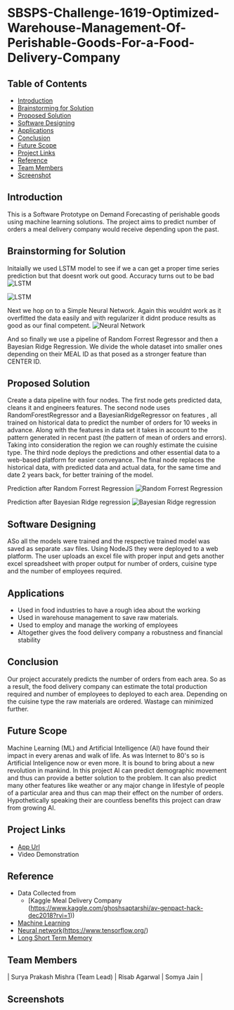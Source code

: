 # SBSPS-Challenge-1619-Optimized-Warehouse-Management-Of-Perishable-Goods-For-a-Food-Delivery-Company



## Table of Contents

- [Introduction](#introduction)
- [Brainstorming for Solution](#brainstorming-for-solution)
- [Proposed Solution](#proposed-solution)
- [Software Designing](#software-designing)
- [Applications](#applications)
- [Conclusion](#conclusion)
- [Future Scope](#future-scope)
- [Project Links](#project-links)
- [Reference](#reference)
- [Team Members](#team-members)
- [Screenshot](#screenshots)

##
## Introduction
This is a Software Prototype on Demand Forecasting of perishable goods using machine learning solutions. The project aims to predict number of orders a meal delivery company would receive depending upon the past.

## Brainstorming for Solution
Initaially we used LSTM model to see if we a can get a proper time series prediction but that doesnt work out good. Accuracy turns out to be bad
![LSTM](https://github.com/SmartPracticeschool/SBSPS-Challenge-1619-Optimized-Warehouse-Management-Of-Perishable-Goods-For-a-Food-Delivery-Company/blob/master/Images/Time%20Series%20Prediction%20Lstm.png)


![LSTM](https://github.com/SmartPracticeschool/SBSPS-Challenge-1619-Optimized-Warehouse-Management-Of-Perishable-Goods-For-a-Food-Delivery-Company/blob/master/Images/Time%20Prediction%20LSTM2.png)

Next we hop on to a Simple Neural Network. Again this wouldnt work as it overfitted the data easily and with regularizer it didnt produce results as good as our final competent.
![Neural Network](https://github.com/SmartPracticeschool/SBSPS-Challenge-1619-Optimized-Warehouse-Management-Of-Perishable-Goods-For-a-Food-Delivery-Company/blob/master/Images/Normal%20Prediction%20NN.png)

And so finally we use a pipeline of Random Forrest Regressor and then a Bayesian Ridge Regression. We divide the whole dataset into smaller ones depending on their MEAL ID as that posed as a stronger feature than CENTER ID.

## Proposed Solution
Create a data pipeline with four nodes. The first node gets predicted data, cleans it and engineers features. The second node uses RandomForestRegressor and a BayesianRidgeRegressor on features , all trained on historical data to predict the number of orders for 10 weeks in advance. Along with the features in data set it takes in account to the pattern generated in recent past (the pattern of mean of orders and errors). Taking into consideration the region we can roughly estimate the cuisine type. The third node deploys the predictions and other essential data to a web-based platform for easier conveyance. The final node replaces the historical data, with predicted data and actual data, for the same time and date 2 years back, for better training of the model.

Prediction after Random Forrest Regression
![Random Forrest Regression](https://github.com/SmartPracticeschool/SBSPS-Challenge-1619-Optimized-Warehouse-Management-Of-Perishable-Goods-For-a-Food-Delivery-Company/blob/master/Images/Normal%20Prediction%20Ml.png)

Prediction after Bayesian Ridge regression
![Bayesian Ridge regression](https://github.com/SmartPracticeschool/SBSPS-Challenge-1619-Optimized-Warehouse-Management-Of-Perishable-Goods-For-a-Food-Delivery-Company/blob/master/Images/Normal%20Prediction%20ML2.png)

## Software Designing
ASo all the models were trained and the respective trained model was saved as separate .sav files. Using NodeJS they were deployed to a web platform. The user uploads an excel file with proper input and gets another excel spreadsheet with  proper output for number of orders, cuisine type and the number of employees required.

## Applications
- Used in food industries to have a rough idea about the working
- Used in warehouse management to save raw materials.
- Used to employ and manage the working of employees
- Altogether gives the food delivery company a robustness and financial stability

## Conclusion
Our project accurately predicts the number of orders from each area. So as a result, the food delivery company can estimate the total production required and number of employees to deployed to each area. Depending on the cuisine type the raw materials are ordered. Wastage can minimized further.



## Future Scope
Machine Learning (ML) and Artificial Intelligence (AI) have found their impact in every arenas and walk of life. As was Internet to 80's so is Artificial Inteligence now or even more. It is bound to bring about a new revolution in mankind.
In this project AI can predict demographic movement and thus can provide a better solution to the problem. It can also predict many other features like weather or any major change in lifestyle of people of a particular area and thus can map their effect on the number of orders. Hypothetically speaking their are countless benefits this project can draw from growing AI.

## Project Links
- [App Url](https://meal-delivery-forecast.herokuapp.com/)
- Video Demonstration 

## Reference
- Data Collected from
  - [Kaggle Meal Delivery Company (https://www.kaggle.com/ghoshsaptarshi/av-genpact-hack-dec2018?rvi=1))
- [Machine Learning](https://scikit-learn.org/)
- [Neural network](https://keras.io/)(https://www.tensorflow.org/)
- [Long Short Term Memory](https://en.wikipedia.org/wiki/Long_short-term_memory)

## Team Members
| Surya Prakash Mishra (Team Lead) | Risab Agarwal | Somya Jain |

## Screenshots

